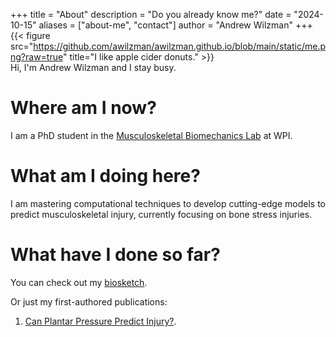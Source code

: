 +++
title = "About"
description = "Do you already know me?"
date = "2024-10-15"
aliases = ["about-me", "contact"]
author = "Andrew Wilzman"
+++
{{< figure src="https://github.com/awilzman/awilzman.github.io/blob/main/static/me.png?raw=true" title="I like apple cider donuts." >}}
<br>
Hi, I'm Andrew Wilzman and I stay busy.
<br>

# Where am I now?

I am a PhD student in the [Musculoskeletal Biomechanics Lab](https://wp.wpi.edu/mbl/) at WPI.

# What am I doing here?

I am mastering computational techniques to develop cutting-edge models to predict musculoskeletal injury, currently focusing on bone stress injuries.

# What have I done so far?

You can check out my [biosketch](https://awilzman.github.io/publications/intro/).

Or just my first-authored publications:
1. [Can Plantar Pressure Predict Injury?](https://awilzman.github.io/publications/plantar_pressure/).